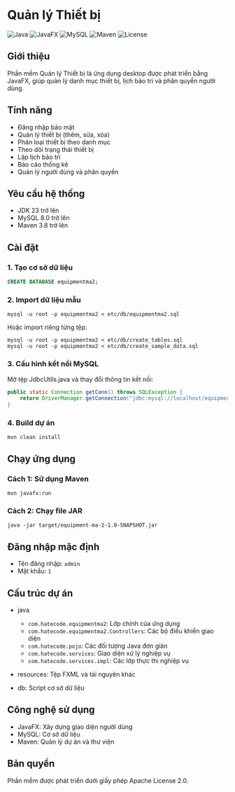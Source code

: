 # Quản lý Thiết bị

![Java](https://img.shields.io/badge/Java-17-blue)
![JavaFX](https://img.shields.io/badge/JavaFX-17-blue)
![MySQL](https://img.shields.io/badge/MySQL-8.0-blue)
![Maven](https://img.shields.io/badge/Maven-3.8-blue)
![License](https://img.shields.io/badge/License-Apache%202.0-blue)

## Giới thiệu
Phần mềm Quản lý Thiết bị là ứng dụng desktop được phát triển bằng JavaFX, giúp quản lý danh mục thiết bị, lịch bảo trì và phân quyền người dùng.

## Tính năng
- Đăng nhập bảo mật
- Quản lý thiết bị (thêm, sửa, xóa)
- Phân loại thiết bị theo danh mục
- Theo dõi trạng thái thiết bị
- Lập lịch bảo trì
- Báo cáo thống kê
- Quản lý người dùng và phân quyền

## Yêu cầu hệ thống
- JDK 23 trở lên
- MySQL 8.0 trở lên
- Maven 3.8 trở lên

## Cài đặt

### 1. Tạo cơ sở dữ liệu
```sql
CREATE DATABASE equipmentma2;
```

### 2. Import dữ liệu mẫu
```
mysql -u root -p equipmentma2 < etc/db/equipmentma2.sql
```
Hoặc import riêng từng tệp:
```
mysql -u root -p equipmentma2 < etc/db/create_tables.sql
mysql -u root -p equipmentma2 < etc/db/create_sample_data.sql
```

### 3. Cấu hình kết nối MySQL
Mở tệp JdbcUtils.java và thay đổi thông tin kết nối:
```java
public static Connection getConn() throws SQLException {
    return DriverManager.getConnection("jdbc:mysql://localhost/equipmentma2", "tên_đăng_nhập", "mật_khẩu");
}
```

### 4. Build dự án
```
mvn clean install
```

## Chạy ứng dụng

### Cách 1: Sử dụng Maven
```
mvn javafx:run
```

### Cách 2: Chạy file JAR
```
java -jar target/equipment-ma-2-1.0-SNAPSHOT.jar
```

## Đăng nhập mặc định
- Tên đăng nhập: `admin`
- Mật khẩu: `1`

## Cấu trúc dự án
- java
  - `com.hatecode.equipmentma2`: Lớp chính của ứng dụng
  - `com.hatecode.equipmentma2.Controllers`: Các bộ điều khiển giao diện
  - `com.hatecode.pojo`: Các đối tượng Java đơn giản
  - `com.hatecode.services`: Giao diện xử lý nghiệp vụ
  - `com.hatecode.services.impl`: Các lớp thực thi nghiệp vụ

- resources: Tệp FXML và tài nguyên khác
- db: Script cơ sở dữ liệu

## Công nghệ sử dụng
- JavaFX: Xây dựng giao diện người dùng
- MySQL: Cơ sở dữ liệu
- Maven: Quản lý dự án và thư viện

## Bản quyền
Phần mềm được phát triển dưới giấy phép Apache License 2.0.
